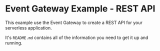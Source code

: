 # Event Gateway Example - REST API

This example use the Event Gateway to create a REST API for your serverless application.  

It's `README.md` contains all of the information you need to get it up and running.

